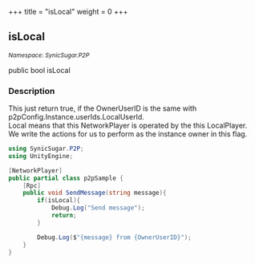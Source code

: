 +++
title = "isLocal"
weight = 0
+++
## isLocal
<small>*Namespace: SynicSugar.P2P*</small>

public bool isLocal


### Description
This just return true, if the OwnerUserID is the same with p2pConfig.Instance.userIds.LocalUserId.<br>
Local means that this NetworkPlayer is operated by the this LocalPlayer.<br>
We write the actions for us to perform as the instance owner in this flag.


```cs
using SynicSugar.P2P;
using UnityEngine;

[NetworkPlayer]
public partial class p2pSample {
    [Rpc]
    public void SendMessage(string message){
        if(isLocal){ 
            Debug.Log("Send message");
            return;
        }

        Debug.Log($"{message} from {OwnerUserID}");
    }
}
```